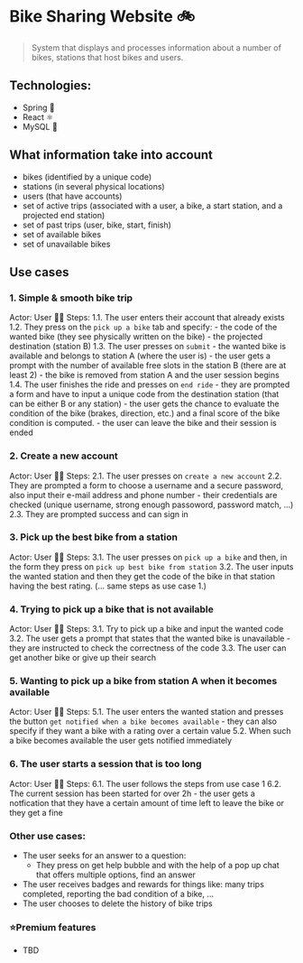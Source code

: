 # Bike Sharing Website 🚲

> System that displays and processes information about a number of bikes, stations that host bikes and users.

## Technologies:
- Spring 🍃
- React ⚛
- MySQL 🐘

## What information take into account
- bikes (identified by a unique code)
- stations (in several physical locations)
- users (that have accounts)
- set of active trips (associated with a user, a bike, a start station, and a projected end station)
- set of past trips (user, bike, start, finish)
- set of available bikes 
- set of  unavailable bikes

## Use cases
### 1. Simple & smooth bike trip
Actor: User 🚶‍♂️
Steps:
	1.1. The user enters their account that already exists
	1.2. They press on the `pick up a bike` tab and specify:
		- the code of the wanted bike (they see physically written on the bike)
		- the projected destination (station B)
	1.3. The user presses on `submit`
		- the wanted bike is available and belongs to station A (where the user is)
		- the user gets a prompt with the number of available free slots in the station B (there are at least 2)
		- the bike is removed from station A and the user session begins
	1.4. The user finishes the ride and presses on `end ride` 
		- they are prompted a form and have to input a unique code from the destination station (that can be either B or any station)
		- the user gets the chance to evaluate the condition of the bike (brakes, direction, etc.) and a final score of the bike condition is computed.
		- the user can leave the bike and their session is ended

### 2. Create a new account
Actor: User 🚶‍♂️
Steps:
	2.1. The user presses on `create a new account`
	2.2. They are prompted a form to choose a username and a secure password, also input their e-mail address and phone number
		- their credentials are checked (unique username, strong enough passoword, password match, ...)
	2.3. They are prompted success and can sign in

### 3. Pick up the best bike from a station
Actor: User 🚶‍♂️
Steps:
	3.1. The user presses on `pick up a bike` and then, in the form they press on `pick up best bike from station`
	3.2. The user inputs the wanted station and then they get the code of the bike in that station having the best rating.
	(... same steps as use case 1.)

### 4. Trying to pick up a bike that is not available
Actor: User 🚶‍♂️
Steps:
	3.1. Try to pick up a bike and input the wanted code
	3.2. The user gets a prompt that states that the wanted bike is unavailable
		- they are instructed to check the correctness of the code
	3.3. The user can get another bike or give up their search

### 5. Wanting to pick up a bike from station A when it becomes available
Actor: User 🚶‍♂️
Steps:
	5.1. The user enters the wanted station and presses the button `get notified when a bike becomes available`
		- they can also specify if they want a bike with a rating over a certain value
	5.2. When such a bike becomes available the user gets notified immediately

### 6. The user starts a session that is too long
Actor: User 🚶‍♂️
Steps:
	6.1. The user follows the steps from use case 1
	6.2. The current session has been started for over 2h 
		- the user gets a notfication that they have a certain amount of time left to leave the bike or they get a fine

### Other use cases:
- The user seeks for an answer to a question:
	- They press on get help bubble and with the help of a pop up chat that offers multiple options, find an answer
- The user receives badges and rewards for things like: many trips completed, reporting the bad condition of a bike, ...
- The user chooses to delete the history of bike trips

### ⭐Premium features
- TBD
